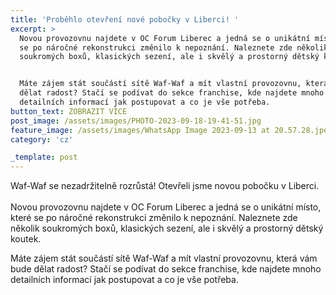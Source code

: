 ```yaml
---
title: 'Proběhlo otevření nové pobočky v Liberci! '
excerpt: >
  Novou provozovnu najdete v OC Forum Liberec a jedná se o unikátní místo, které
  se po náročné rekonstrukci změnilo k nepoznání. Naleznete zde několik
  soukromých boxů, klasických sezení, ale i skvělý a prostorný dětský koutek. 


  Máte zájem stát součástí sítě Waf-Waf a mít vlastní provozovnu, která vám bude
  dělat radost? Stačí se podívat do sekce franchise, kde najdete mnoho
  detailních informací jak postupovat a co je vše potřeba.
button_text: ZOBRAZIT VÍCE
post_image: /assets/images/PHOTO-2023-09-18-19-41-51.jpg
feature_image: /assets/images/WhatsApp Image 2023-09-13 at 20.57.28.jpeg
category: 'cz'

_template: post
---
```



Waf-Waf se nezadržitelně rozrůstá! Otevřeli jsme novou pobočku v Liberci.\
\
Novou provozovnu najdete v OC Forum Liberec a jedná se o unikátní místo, které se po náročné rekonstrukci změnilo k nepoznání. Naleznete zde několik soukromých boxů, klasických sezení, ale i skvělý a prostorný dětský koutek.

Máte zájem stát součástí sítě Waf-Waf a mít vlastní provozovnu, která vám bude dělat radost? Stačí se podívat do sekce franchise, kde najdete mnoho detailních informací jak postupovat a co je vše potřeba.
